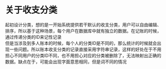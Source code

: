 # 关于收支分类  
起初设计分类，想的是一开始系统提供若干默认的收支分类，用户可以自由编辑、排序，所以基于这种场景，每个用户在数据库中就有独立的数据。在记账的时候，通过传递分类的ID来记性记录    
但是当涉及到多人账本的时候，每个人的分类ID是不同的，那么统计的时候就会出现一些问题。所以账本收支分类的记录直接采用字符串记录，这样的好处在于不用担心不同用户的分类ID不同，也不用担心对应的分类被删除了，无法映射出正确的数据。缺点在于，可能会出现字面意思相同，但是词不同的情况